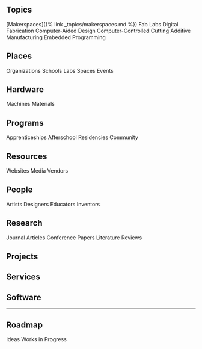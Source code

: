 
## Topics 
[Makerspaces]({% link _topics/makerspaces.md %})
Fab Labs 
Digital Fabrication 
Computer-Aided Design
Computer-Controlled Cutting
Additive Manufacturing
Embedded Programming

## Places 
Organizations 
Schools 
Labs 
Spaces 
Events 

## Hardware 
Machines 
Materials 

## Programs 
Apprenticeships 
Afterschool 
Residencies 
Community

## Resources 
Websites 
Media 
Vendors 

## People 
Artists 
Designers 
Educators 
Inventors 

## Research 
Journal Articles 
Conference Papers 
Literature Reviews 

## Projects 

## Services 

## Software 

--- 

## Roadmap 
Ideas
Works in Progress 
